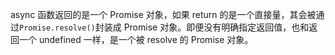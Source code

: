 async 函数返回的是一个 Promise 对象，如果 return 的是一个直接量，其会被通过`Promise.resolve()`封装成 Promise 对象。即便没有明确指定返回值，也和返回一个 undefined 一样，是一个被 resolve 的 Promise 对象。



